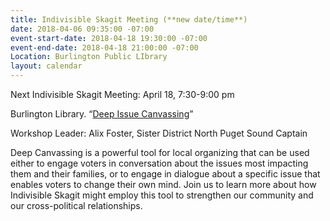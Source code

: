 ```yaml
---
title: Indivisible Skagit Meeting (**new date/time**)
date: 2018-04-06 09:35:00 -07:00
event-start-date: 2018-04-18 19:30:00 -07:00
event-end-date: 2018-04-18 21:00:00 -07:00
Location: Burlington Public LIbrary
layout: calendar
---
```


Next Indivisible Skagit Meeting: April 18, 7:30-9:00 pm

Burlington Library. “[Deep Issue Canvassing](https://ourfuture.org/20180301/yes-you-can-talk-to-strangers?link_id=1&can_id=37a7f352fad3afcb4c65463597b1c337&source=email-progressive-breakfast-yes-you-can-talk-to-strangers&email_referrer=email_309988&email_subject=progressive-breakfast-yes-you-can-talk-to-strangers)”

Workshop Leader: Alix Foster, Sister District North Puget Sound Captain

Deep Canvassing is a powerful tool for local organizing that can be used either to engage voters in conversation about the issues most impacting them and their families, or to engage in dialogue about a specific issue that enables voters to change their own mind. Join us to learn more about how Indivisible Skagit might employ this tool to strengthen our community and our cross-political relationships.